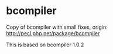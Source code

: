 bcompiler
=========

Copy of bcompiler with small fixes, origin: http://pecl.php.net/package/bcompiler

This is based on bcompiler 1.0.2